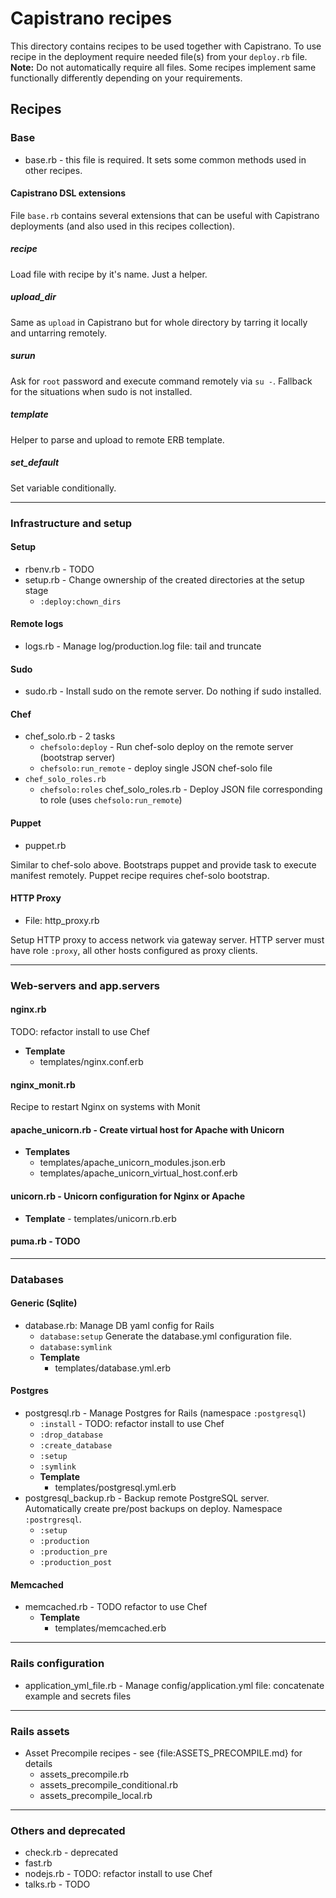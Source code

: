 

Capistrano recipes
======================


This directory contains recipes to be used together with Capistrano. To use recipe in the deployment require needed file(s) from your `deploy.rb` file. **Note:** Do not automatically require all files. Some recipes implement same functionally differently depending on your requirements.

Recipes
-----------

### Base


- base.rb - this file is required. It sets some common methods used in other recipes.

#### Capistrano DSL extensions


File `base.rb` contains several extensions that can be useful  with Capistrano deployments (and also used in this recipes collection).

##### recipe

Load file with recipe by it's name. Just a helper.

##### upload_dir

Same as `upload` in Capistrano but for whole directory by tarring it locally and untarring remotely.

##### surun

Ask for `root` password and execute command remotely via `su -`. Fallback for the situations when sudo is not installed.

##### template

Helper to parse and upload to remote ERB template.

##### set_default

Set variable conditionally.

----

### Infrastructure and setup

#### Setup

- rbenv.rb - TODO
- setup.rb - Change ownership of the created directories at the setup stage
  - `:deploy:chown_dirs`

#### Remote logs

- logs.rb - Manage log/production.log file: tail and truncate

#### Sudo

- sudo.rb - Install sudo on the remote server. Do nothing if sudo installed.

#### Chef

- chef_solo.rb - 2 tasks
  - `chefsolo:deploy` - Run chef-solo deploy on the remote server (bootstrap server)
  - `chefsolo:run_remote` - deploy single JSON chef-solo file
- `chef_solo_roles.rb`
  - `chefsolo:roles` chef_solo_roles.rb - Deploy JSON file corresponding to role (uses `chefsolo:run_remote`)

#### Puppet

- puppet.rb

Similar to chef-solo above. Bootstraps puppet and provide task to execute manifest remotely. Puppet recipe requires chef-solo bootstrap.

#### HTTP Proxy

- File: http_proxy.rb

Setup HTTP proxy to access network via gateway server. HTTP server must have role `:proxy`, all other hosts configured as proxy clients.

----

### Web-servers and app.servers

#### nginx.rb

TODO: refactor install to use Chef

- **Template**
  - templates/nginx.conf.erb


#### nginx_monit.rb

Recipe to restart Nginx on systems with Monit

####  apache_unicorn.rb - Create virtual host for Apache with Unicorn
- **Templates**
  - templates/apache_unicorn_modules.json.erb
  - templates/apache_unicorn_virtual_host.conf.erb

#### unicorn.rb - Unicorn configuration for Nginx or Apache

- **Template**
      - templates/unicorn.rb.erb

#### puma.rb - TODO

----

### Databases

#### Generic (Sqlite)

- database.rb: Manage DB yaml config for Rails
  - `database:setup` Generate the database.yml configuration file.
  - `database:symlink`
  - **Template**
      - templates/database.yml.erb

#### Postgres

- postgresql.rb - Manage Postgres for Rails (namespace `:postgresql`)
  - `:install` - TODO: refactor install to use Chef
  - `:drop_database`
  - `:create_database`
  - `:setup`
  - `:symlink`
  - **Template**
      - templates/postgresql.yml.erb
- postgresql_backup.rb - Backup remote PostgreSQL server. Automatically create pre/post backups on deploy. Namespace `:postrgresql`.
  - `:setup`
  - `:production`
  - `:production_pre`
  - `:production_post`

#### Memcached

- memcached.rb - TODO refactor to use Chef
  - **Template**
      - templates/memcached.erb


----

### Rails configuration

- application_yml_file.rb - Manage config/application.yml file: concatenate example and secrets files

----

### Rails assets

- Asset Precompile recipes - see {file:ASSETS_PRECOMPILE.md} for details
  - assets_precompile.rb
  - assets_precompile_conditional.rb
  - assets_precompile_local.rb

----


### Others and deprecated

- check.rb - deprecated
- fast.rb
- nodejs.rb - TODO: refactor install to use Chef
- talks.rb - TODO


